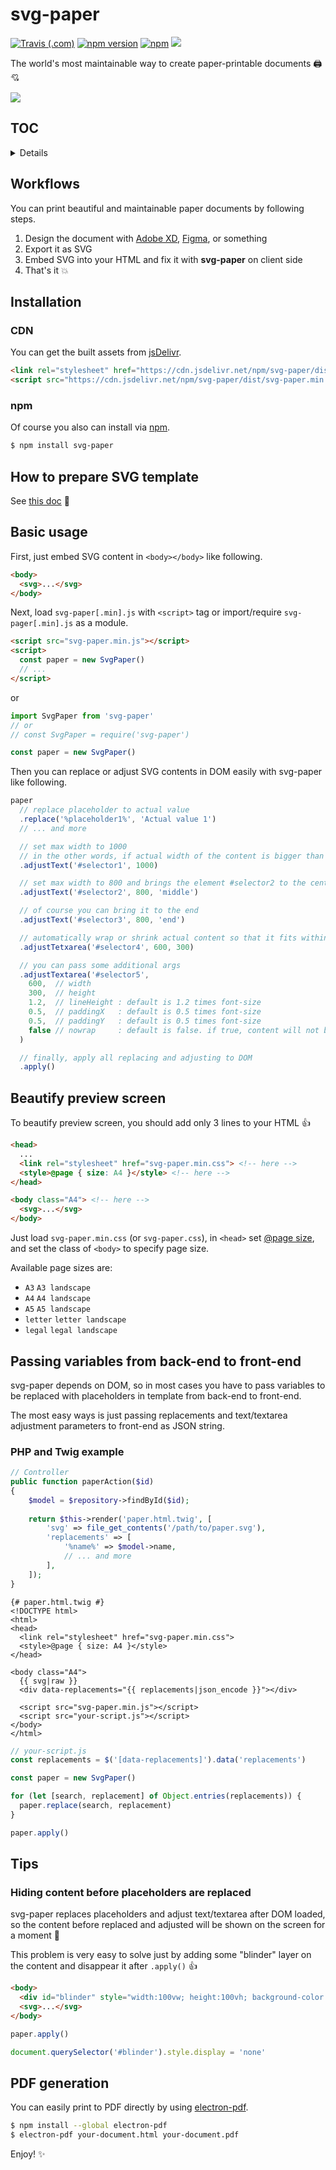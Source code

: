 # svg-paper

[![Travis (.com)](https://img.shields.io/travis/com/ttskch/svg-paper.svg?style=flat-square)](https://travis-ci.com/ttskch/svg-paper)
[![npm version](https://img.shields.io/npm/v/svg-paper.svg?style=flat-square)](https://www.npmjs.com/package/svg-paper)
[![npm](https://img.shields.io/npm/dm/svg-paper?label=npm&style=flat-square)](https://www.npmjs.com/package/svg-paper)
[![](https://data.jsdelivr.com/v1/package/npm/svg-paper/badge)](https://www.jsdelivr.com/package/npm/svg-paper)

The world's most maintainable way to create paper-printable documents 🖨💘

![](https://user-images.githubusercontent.com/4360663/121766151-f6b64d80-cb8a-11eb-8736-3a28b4c03d70.png)

## TOC

<details>

* [Workflows](#workflows)
* [Installation](#installation)
    * [CDN](#cdn)
    * [npm](#npm)
* [How to prepare SVG template](how-to-prepare-svg-template)
* [Basic usage](#basic-usage)
* [Beautify preview screen](beautify-preview-screen)
* [Passing variables from back-end to front-end](passing-variables-from-back-end-to-front-end)
    * [PHP and Twig example](php-and-twig-example)
* [Tips](#tips)
  * [Hiding content before placeholders are replaced](#hiding-content-before-placeholders-are-replaced)
* [PDF generation](#pdf-generation)

</details>

## Workflows

You can print beautiful and maintainable paper documents by following steps.

1. Design the document with [Adobe XD](https://www.adobe.com/products/xd.html), [Figma](https://www.figma.com/), or something
1. Export it as SVG
1. Embed SVG into your HTML and fix it with **svg-paper** on client side
1. That's it 💥

## Installation

### CDN

You can get the built assets from [jsDelivr](https://www.jsdelivr.com/package/npm/svg-paper).

```html
<link rel="stylesheet" href="https://cdn.jsdelivr.net/npm/svg-paper/dist/svg-paper.min.css">
<script src="https://cdn.jsdelivr.net/npm/svg-paper/dist/svg-paper.min.js"></script>
```

### npm

Of course you also can install via [npm](https://www.npmjs.com/package/svg-paper).

```bash
$ npm install svg-paper
```

## How to prepare SVG template

See [this doc](docs/how-to-prepare-svg-template.md) 📝

## Basic usage

First, just embed SVG content in `<body></body>` like following.

```html
<body>
  <svg>...</svg>
</body>
```

Next, load `svg-paper[.min].js` with `<script>` tag or import/require `svg-pager[.min].js` as a module.

```html
<script src="svg-paper.min.js"></script>
<script>
  const paper = new SvgPaper()
  // ...
</script>
```

or

```js
import SvgPaper from 'svg-paper'
// or
// const SvgPaper = require('svg-paper')

const paper = new SvgPaper()
```

Then you can replace or adjust SVG contents in DOM easily with svg-paper like following.

```js
paper
  // replace placeholder to actual value
  .replace('%placeholder1%', 'Actual value 1')
  // ... and more

  // set max width to 1000
  // in the other words, if actual width of the content is bigger than 1000 it shrinks automatically
  .adjustText('#selector1', 1000)

  // set max width to 800 and brings the element #selector2 to the center of 800 width area   
  .adjustText('#selector2', 800, 'middle')

  // of course you can bring it to the end
  .adjustText('#selector3', 800, 'end')

  // automatically wrap or shrink actual content so that it fits within the specified area (600 x 300)
  .adjustTetxarea('#selector4', 600, 300)

  // you can pass some additional args
  .adjustTextarea('#selector5',
    600,  // width 
    300,  // height
    1.2,  // lineHeight : default is 1.2 times font-size
    0.5,  // paddingX   : default is 0.5 times font-size
    0.5,  // paddingY   : default is 0.5 times font-size
    false // nowrap     : default is false. if true, content will not be wrapped
  )

  // finally, apply all replacing and adjusting to DOM
  .apply()
```

## Beautify preview screen

To beautify preview screen, you should add only 3 lines to your HTML 👍

```html
<head>
  ...
  <link rel="stylesheet" href="svg-paper.min.css"> <!-- here -->
  <style>@page { size: A4 }</style> <!-- here -->
</head>

<body class="A4"> <!-- here -->
  <svg>...</svg>
</body>
```

Just load `svg-paper.min.css` (or `svg-paper.css`), in `<head>` set [@page size](https://developer.mozilla.org/en-US/docs/Web/CSS/@page/size), and set the class of `<body>` to specify page size.

Available page sizes are:

* `A3` `A3 landscape`
* `A4` `A4 landscape`
* `A5` `A5 landscape`
* `letter` `letter landscape`
* `legal` `legal landscape`

## Passing variables from back-end to front-end

svg-paper depends on DOM, so in most cases you have to pass variables to be replaced with placeholders in template from back-end to front-end.

The most easy ways is just passing replacements and text/textarea adjustment parameters to front-end as JSON string.

### PHP and Twig example

```php
// Controller
public function paperAction($id)
{
    $model = $repository->findById($id);
    
    return $this->render('paper.html.twig', [
        'svg' => file_get_contents('/path/to/paper.svg'),
        'replacements' => [
            '%name%' => $model->name,
            // ... and more
        ],
    ]);
}
```

```twig
{# paper.html.twig #}
<!DOCTYPE html>
<html>
<head>
  <link rel="stylesheet" href="svg-paper.min.css">
  <style>@page { size: A4 }</style>
</head>

<body class="A4">
  {{ svg|raw }}
  <div data-replacements="{{ replacements|json_encode }}"></div>

  <script src="svg-paper.min.js"></script>
  <script src="your-script.js"></script>
</body>
</html>
```

```js
// your-script.js
const replacements = $('[data-replacements]').data('replacements')

const paper = new SvgPaper()

for (let [search, replacement] of Object.entries(replacements)) {
  paper.replace(search, replacement)
}

paper.apply()
```

## Tips

### Hiding content before placeholders are replaced

svg-paper replaces placeholders and adjust text/textarea after DOM loaded, so the content before replaced and adjusted will be shown on the screen for a moment 🤔

This problem is very easy to solve just by adding some "blinder" layer on the content and disappear it after `.apply()` 👍

```html
<body>
  <div id="blinder" style="width:100vw; height:100vh; background-color:#ccc"></div>
  <svg>...</svg>
</body>
```

```js
paper.apply()

document.querySelector('#blinder').style.display = 'none'
```

## PDF generation

You can easily print to PDF directly by using [electron-pdf](https://github.com/fraserxu/electron-pdf).

```bash
$ npm install --global electron-pdf
$ electron-pdf your-document.html your-document.pdf
```

Enjoy! ✨
